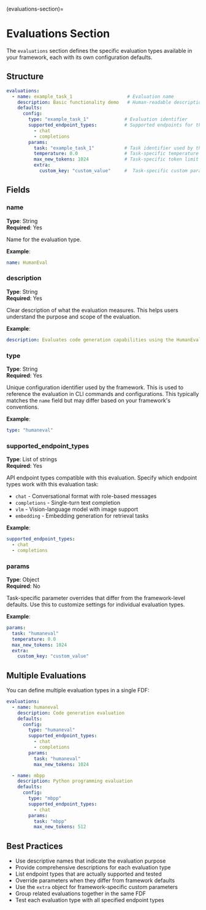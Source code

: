 (evaluations-section)=

# Evaluations Section

The `evaluations` section defines the specific evaluation types available in your framework, each with its own configuration defaults.

## Structure

```yaml
evaluations:
  - name: example_task_1                    # Evaluation name
    description: Basic functionality demo   # Human-readable description
    defaults:
      config:
        type: "example_task_1"             # Evaluation identifier
        supported_endpoint_types:          # Supported endpoints for this task
          - chat
          - completions
        params:
          task: "example_task_1"           # Task identifier used by the harness
          temperature: 0.0                 # Task-specific temperature
          max_new_tokens: 1024             # Task-specific token limit
          extra:
            custom_key: "custom_value"     #  Task-specific custom param
```

## Fields

### name

**Type**: String  
**Required**: Yes

Name for the evaluation type.

**Example**:
```yaml
name: HumanEval
```

### description

**Type**: String  
**Required**: Yes

Clear description of what the evaluation measures. This helps users understand the purpose and scope of the evaluation.

**Example**:
```yaml
description: Evaluates code generation capabilities using the HumanEval benchmark dataset
```

### type

**Type**: String  
**Required**: Yes

Unique configuration identifier used by the framework. This is used to reference the evaluation in CLI commands and configurations. This typically matches the `name` field but may differ based on your framework's conventions.

**Example**:
```yaml
type: "humaneval"
```

### supported_endpoint_types

**Type**: List of strings  
**Required**: Yes

API endpoint types compatible with this evaluation. Specify which endpoint types work with this evaluation task:

- `chat` - Conversational format with role-based messages
- `completions` - Single-turn text completion
- `vlm` - Vision-language model with image support
- `embedding` - Embedding generation for retrieval tasks

**Example**:
```yaml
supported_endpoint_types:
  - chat
  - completions
```

### params

**Type**: Object  
**Required**: No

Task-specific parameter overrides that differ from the framework-level defaults. Use this to customize settings for individual evaluation types.

**Example**:
```yaml
params:
  task: "humaneval"
  temperature: 0.0
  max_new_tokens: 1024
  extra:
    custom_key: "custom_value"
```

## Multiple Evaluations

You can define multiple evaluation types in a single FDF:

```yaml
evaluations:
  - name: humaneval
    description: Code generation evaluation
    defaults:
      config:
        type: "humaneval"
        supported_endpoint_types:
          - chat
          - completions
        params:
          task: "humaneval"
          max_new_tokens: 1024

  - name: mbpp
    description: Python programming evaluation
    defaults:
      config:
        type: "mbpp"
        supported_endpoint_types:
          - chat
        params:
          task: "mbpp"
          max_new_tokens: 512
```

## Best Practices

- Use descriptive names that indicate the evaluation purpose
- Provide comprehensive descriptions for each evaluation type
- List endpoint types that are actually supported and tested
- Override parameters when they differ from framework defaults
- Use the `extra` object for framework-specific custom parameters
- Group related evaluations together in the same FDF
- Test each evaluation type with all specified endpoint types

